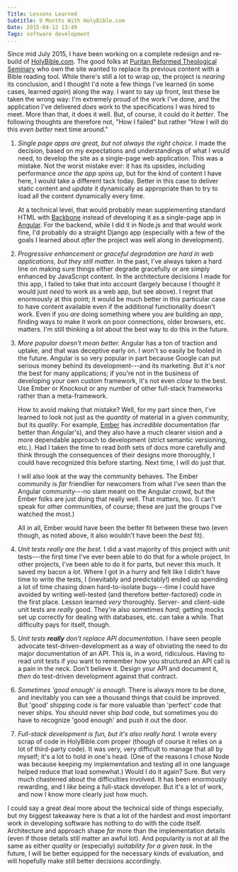 ```yaml
---
Title: Lessons Learned
Subtitle: 9 Months With HolyBible.com
Date: 2015-04-12 13:49
Tags: software development
...
```


Since mid July 2015, I have been working on a complete redesign and re-build of
[HolyBible.com]. The good folks at [Puritan Reformed Theological Seminary] who
own the site wanted to replace its previous content with a Bible reading tool.
While there's still a lot to wrap up, the project is *nearing* its conclusion,
and I thought I'd note a few things I've learned (in some cases, learned
*again*) along the way. I want to say up front, lest these be taken the wrong
way: I'm extremely proud of the work I've done, and the application I've
delivered *does* work to the specifications I was hired to meet. More than that,
it does it well. But, of course, it could do it *better*. The following thoughts
are therefore not, "How I failed" but rather "How I will do this *even better*
next time around."

[HolyBible.com]: //holybible.com
[Puritan Reformed Theological Seminary]: //prts.edu

 1. *Single page apps are great, but not always the right choice.* I made the
    decision, based on my expectations and understandings of what I would need,
    to develop the site as a single-page web application. This was a mistake.
    Not the worst mistake ever: it has its upsides, including performance *once
    the app spins up*, but for the kind of content I have here, I would take a
    different tack today. Better in this case to deliver static content and
    *update* it dynamically as appropriate than to try to load all the content
    dynamically every time.

    At a technical level, that would probably mean supplementing standard HTML
    with [Backbone] instead of developing it as a single-page app in [Angular].
    For the backend, while I did it in Node.js and that would work fine, I'd
    probably do a straight Django app (especially with a few of the goals I
    learned about *after* the project was well along in development).

 2. *Progressive enhancement or graceful degradation are hard in web
    applications, but they still matter.* In the past, I've always taken a hard
    line on making sure things either degrade gracefully or are simply enhanced
    by JavaScript content. In the architecture decisions I made for this app, I
    failed to take that into account (largely because I thought it would just
    *need* to work as a web app, but see above). I regret that enormously at
    this point; it would be much better in this particular case to have content
    available even if the additional functionality doesn't work. Even if you
    *are* doing something where you are building an *app*, finding ways to make
    it work on poor connections, older browsers, etc. matters. I'm still
    thinking a *lot* about the best way to do this in the future.

 3. *More popular doesn't mean better.* Angular has a ton of traction and
    uptake, and that was deceptive early on. I won't so easily be fooled in the
    future. Angular is so very popular in part because Google can put serious
    money behind its development---and its marketing. But it's *not* the best
    for many applications; if you're not in the business of developing your own
    custom framework, it's not even *close* to the best. Use Ember or Knockout
    or any number of other full-stack frameworks rather than a meta-framework.

    How to avoid making that mistake? Well, for my part since then, I've learned
    to look not just as the *quantity* of material in a given community, but its
    *quality*. For example, [Ember] has *incredible* documentation (far better
    than Angular's), and they also have a much clearer vision and a more
    dependable approach to development (strict semantic versioning, etc.). Had I
    taken the time to read *both* sets of docs more carefully and think through
    the consequences of their designs more thoroughly, I could have recognized
    this before starting. Next time, I will do just that.

    I will also look at the way the community behaves. The Ember community is
    *far* friendlier for newcomers from what I've seen than the Angular
    community---no slam meant on the Angular crowd, but the Ember folks are just
    doing that really well. That matters, too. (I can't speak for other
    communities, of course; these are just the groups I've watched the most.)
    
    All in all, Ember would have been the better fit between these two (even
    though, as noted above, it also wouldn't have been the *best* fit).
    
 4. *Unit tests really are the best.* I did a vast majority of this project with
    unit tests---the first time I've ever been able to do that for a whole
    project. In other projects, I've been able to do it for parts, but never
    this much. It saved my bacon a *lot*. Where I got in a hurry and felt like I
    didn't have time to write the tests, I (inevitably and predictably!) ended
    up spending a lot of time chasing down hard-to-isolate bugs---time I could
    have avoided by writing well-tested (and therefore better-factored) code in
    the first place. Lesson learned *very* thoroughly. Server- and client-side
    unit tests are *really* good. They're also sometimes *hard*; getting mocks
    set up correctly for dealing with databases, etc. can take a while. That
    difficulty pays for itself, though.

 5. *Unit tests **really** don't replace API documentation.* I have seen people
    advocate test-driven-development as a way of obviating the need to do major
    documentation of an API. This is, in a word, ridiculous. Having to read unit
    tests if you want to remember how you structured an API call is a pain in
    the neck. Don't believe it. Design your API and document it, *then* do
    test-driven development against that contract.

 6. *Sometimes 'good enough' is enough.* There is always more to be done, and
    inevitably you can see a thousand things that could be improved. But 'good'
    shipping code is far more valuable than 'perfect' code that never ships. You
    should never ship *bad* code, but sometimes you do have to recognize 'good
    enough' and push it out the door.

 7. *Full-stack development is fun, but it's also really hard.* I wrote every
    scrap of code in HolyBible.com proper (though of course it relies on a lot
    of third-party code). It was very, very difficult to manage that all by
    myself; it's a lot to hold in one's head. (One of the reasons I chose Node
    was because keeping my implementation and testing all in one language helped
    reduce that load somewhat.) Would I do it again? Sure. But very much
    chastened about the difficulties involved. It has been enormously rewarding,
    and I *like* being a full-stack developer. But it's a lot of work, and now I
    know more clearly just how much.

[Backbone]: //backbonejs.org
[Angular]: //angularjs.org
[Ember]: //emberjs.com

I could say a great deal more about the technical side of things especially, but
my biggest takeaway here is that a lot of the hardest and most important work in
developing software has nothing to do with the code itself. Architecture and
approach shape *far* more than the implementation details (even if those details
still matter an awful lot). And popularity is not at all the same as either
*quality* or (especially) *suitability for a given task*. In the future, I will
be better equipped for the necessary kinds of evaluation, and will hopefully
make still better decisions accordingly.
